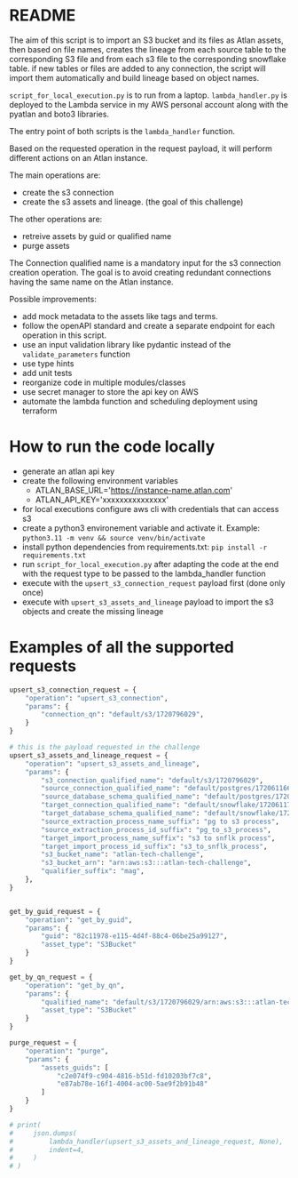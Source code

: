 # README
The aim of this script is to import an S3 bucket and its files as Atlan assets, then based on file names, creates the lineage from each source table to the corresponding S3 file and from each s3 file to the corresponding snowflake table.
if new tables or files are added to any connection, the script will import them automatically and build lineage based on object names.

`script_for_local_execution.py` is to run from a laptop.
`lambda_handler.py` is deployed to the Lambda service in my AWS personal account along with the pyatlan and boto3 libraries.

The entry point of both scripts is the `lambda_handler` function.

Based on the requested operation in the request payload, it will perform different actions on an Atlan instance.

The main operations are:
- create the s3 connection
- create the s3 assets and lineage. (the goal of this challenge)

The other operations are:
- retreive assets by guid or qualified name
- purge assets

The Connection qualified name is a mandatory input for the s3 connection creation operation. The goal is to avoid creating redundant connections having the same name on the Atlan instance.

Possible improvements:
- add mock metadata to the assets like tags and terms.
- follow the openAPI standard and create a separate endpoint for each operation in this script.
- use an input validation library like pydantic instead of the `validate_parameters` function
- use type hints
- add unit tests
- reorganize code in multiple modules/classes
- use secret manager to store the api key on AWS
- automate the lambda function and scheduling deployment using terraform

# How to run the code locally
- generate an atlan api key
- create the following environment variables
    - ATLAN_BASE_URL='https://instance-name.atlan.com'
    - ATLAN_API_KEY='xxxxxxxxxxxxxxx'
- for local executions configure aws cli with credentials that can access s3
- create a python3 environement variable and activate it. Example: `python3.11 -m venv && source venv/bin/activate`
- install python dependencies from requirements.txt: `pip install -r requirements.txt`
- run `script_for_local_execution.py` after adapting the code at the end with the request type to be passed to the lambda_handler function
- execute with the `upsert_s3_connection_request` payload first (done only once)
- execute with `upsert_s3_assets_and_lineage` payload to import the s3 objects and create the missing lineage

# Examples of all the supported requests
```python
upsert_s3_connection_request = {
    "operation": "upsert_s3_connection",
    "params": {
        "connection_qn": "default/s3/1720796029",
    }
}

# this is the payload requested in the challenge
upsert_s3_assets_and_lineage_request = {
    "operation": "upsert_s3_assets_and_lineage",
    "params": {
        "s3_connection_qualified_name": "default/s3/1720796029",
        "source_connection_qualified_name": "default/postgres/1720611661",
        "source_database_schema_qualified_name": "default/postgres/1720611661/FOOD_BEVERAGE/SALES_ORDERS",
        "target_connection_qualified_name": "default/snowflake/1720611799",
        "target_database_schema_qualified_name": "default/snowflake/1720611799/FOOD_BEVERAGE/SALES_ORDERS",
        "source_extraction_process_name_suffix": "pg to s3 process",
        "source_extraction_process_id_suffix": "pg_to_s3_process",
        "target_import_process_name_suffix": "s3 to snflk process",
        "target_import_process_id_suffix": "s3_to_snflk_process",
        "s3_bucket_name": "atlan-tech-challenge",
        "s3_bucket_arn": "arn:aws:s3:::atlan-tech-challenge",
        "qualifier_suffix": "mag",
    },
}


get_by_guid_request = {
    "operation": "get_by_guid",
    "params": {
        "guid": "82c11978-e115-4d4f-88c4-06be25a99127",
        "asset_type": "S3Bucket"
    }
}

get_by_qn_request = {
    "operation": "get_by_qn",
    "params": {
        "qualified_name": "default/s3/1720796029/arn:aws:s3:::atlan-tech-challenge-mag",
        "asset_type": "S3Bucket"
    }
}

purge_request = {
    "operation": "purge",
    "params": {
        "assets_guids": [
            "c2e074f9-c904-4816-b51d-fd10203bf7c8",
            "e87ab78e-16f1-4004-ac00-5ae9f2b91b48"
        ]
    }
}

# print(
#     json.dumps(
#         lambda_handler(upsert_s3_assets_and_lineage_request, None),
#         indent=4,
#     )
# )
```
